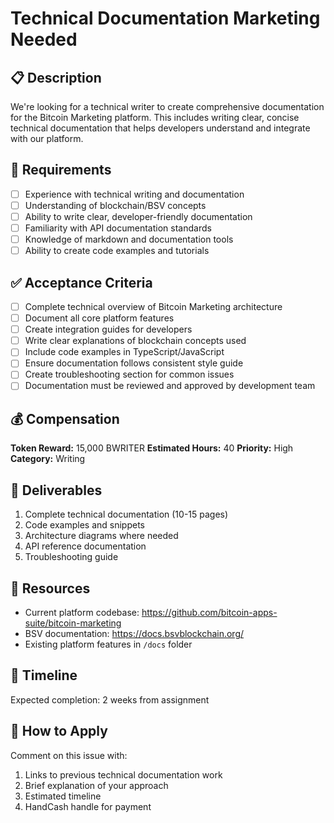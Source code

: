 # Technical Documentation Marketing Needed

## 📋 Description
We're looking for a technical writer to create comprehensive documentation for the Bitcoin Marketing platform. This includes writing clear, concise technical documentation that helps developers understand and integrate with our platform.

## 🎯 Requirements
- [ ] Experience with technical writing and documentation
- [ ] Understanding of blockchain/BSV concepts
- [ ] Ability to write clear, developer-friendly documentation
- [ ] Familiarity with API documentation standards
- [ ] Knowledge of markdown and documentation tools
- [ ] Ability to create code examples and tutorials

## ✅ Acceptance Criteria
- [ ] Complete technical overview of Bitcoin Marketing architecture
- [ ] Document all core platform features
- [ ] Create integration guides for developers
- [ ] Write clear explanations of blockchain concepts used
- [ ] Include code examples in TypeScript/JavaScript
- [ ] Ensure documentation follows consistent style guide
- [ ] Create troubleshooting section for common issues
- [ ] Documentation must be reviewed and approved by development team

## 💰 Compensation
**Token Reward:** 15,000 BWRITER
**Estimated Hours:** 40
**Priority:** High
**Category:** Writing

## 📝 Deliverables
1. Complete technical documentation (10-15 pages)
2. Code examples and snippets
3. Architecture diagrams where needed
4. API reference documentation
5. Troubleshooting guide

## 🔗 Resources
- Current platform codebase: https://github.com/bitcoin-apps-suite/bitcoin-marketing
- BSV documentation: https://docs.bsvblockchain.org/
- Existing platform features in `/docs` folder

## 📅 Timeline
Expected completion: 2 weeks from assignment

## 📧 How to Apply
Comment on this issue with:
1. Links to previous technical documentation work
2. Brief explanation of your approach
3. Estimated timeline
4. HandCash handle for payment